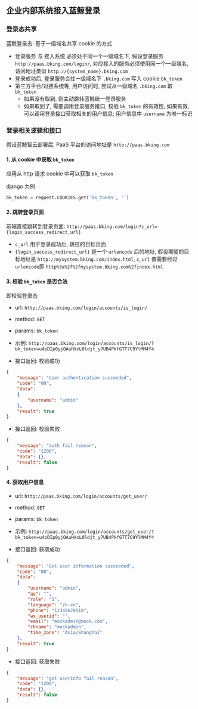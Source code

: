 ## 企业内部系统接入蓝鲸登录

### 登录态共享 

蓝鲸登录态: 基于一级域名共享 cookie 的方式

- 登录服务 与 接入系统 必须处于同一个一级域名下, 假设登录服务 `http://paas.bking.com/login/`, 对应接入的服务必须使用同一个一级域名, 访问地址类似 `http://{system_name}.bking.com`
- 登录成功后, 登录服务会往一级域名下 `.bking.com` 写入 cookie `bk_token`
- 第三方平台/对接系统等, 用户访问时, 尝试从一级域名 `.bking.com` 取 `bk_token`
    - 如果没有取到, 则主动跳转蓝鲸统一登录服务
    - 如果取到了, 需要调用登录服务接口, 校验 `bk_token` 的有效性, 如果有效, 可以调用登录接口获取相关的用户信息; 用户信息中 `username` 为唯一标识

### 登录相关逻辑和接口 

假设蓝鲸智云部署后, PaaS 平台的访问地址是 `http://paas.bking.com`

#### 1. 从 cookie 中获取 `bk_token` 

应用从 http 请求 cookie 中可以获取 `bk_token`

django 为例

```python
bk_token = request.COOKIES.get('bk_token', '')
```

#### 2. 跳转登录页面 

前端直接跳转到登录页面: `http://paas.bking.com/login?c_url={login_success_redirect_url}`

- `c_url` 用于登录成功后, 跳往的目标页面
- `{login_success_redirect_url}` 是一个 `urlencode` 后的地址, 假设期望的目标地址是 `http://mysystem.bking.com/index.html`, `c_url` 值需要经过 `urlencode`即 `http%3a%2f%2fmysystem.bking.com%2findex.html`

#### 3. 校验 `bk_token` 是否合法 

即校验登录态

- url: `http://paas.bking.com/login/accounts/is_login/`
- method: `GET`
- params: `bk_token`
- 示例: `http://paas.bking.com/login/accounts/is_login/?bk_token=u4pDIp0yjOAuHXxL0ldjt_y7UB4PkfGTT7C9YlMM4Y4`

- 接口返回: 校验成功

```json
{
    "message": "User authentication succeeded",
    "code": "00",
    "data":
    {
        "username": "admin"
    },
    "result": true
}
```

- 接口返回: 校验失败

```json
{
    "message": "auth fail reason",
    "code": "1200",
    "data": {},
    "result": false
}
```

#### 4. 获取用户信息 

- url: `http://paas.bking.com/login/accounts/get_user/`
- method: `GET`
- params: `bk_token`
- 示例: `http://paas.bking.com/login/accounts/get_user/?bk_token=u4pDIp0yjOAuHXxL0ldjt_y7UB4PkfGTT7C9YlMM4Y4`

- 接口返回: 获取成功

```json
{
    "message": "Get user information succeeded",
    "code": "00",
    "data":
    {
        "username": "admin",
        "qq": "",
        "role": "1",
        "language": "zh-cn",
        "phone": "12345678910",
        "wx_userid": "",
        "email": "mockadmin@mock.com",
        "chname": "mockadmin",
        "time_zone": "Asia/Shanghai"
    },
    "result": true
}
```

- 接口返回: 获取失败

```json
{
    "message": "get userinfo fail reason",
    "code": "1200",
    "data": {},
    "result": false
}
```
